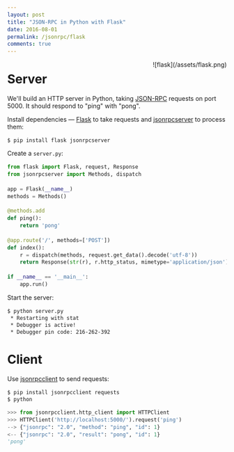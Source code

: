 ```yaml
---
layout: post
title: "JSON-RPC in Python with Flask"
date: 2016-08-01
permalink: /jsonrpc/flask
comments: true
---
```

<div style="float: right" markdown="1">
![flask](/assets/flask.png)
</div>

Server
======
We'll build an HTTP server in Python, taking
[JSON-RPC](http://www.jsonrpc.org/) requests on port 5000. It should respond to
"ping" with "pong".

Install dependencies — [Flask](http://flask.pocoo.org) to take requests and
[jsonrpcserver](http://jsonrpcserver.readthedocs.io/) to process them:

```shell
$ pip install flask jsonrpcserver
```
Create a `server.py`:

```python
from flask import Flask, request, Response
from jsonrpcserver import Methods, dispatch

app = Flask(__name__)
methods = Methods()

@methods.add
def ping():
    return 'pong'

@app.route('/', methods=['POST'])
def index():
    r = dispatch(methods, request.get_data().decode('utf-8'))
    return Response(str(r), r.http_status, mimetype='application/json')

if __name__ == '__main__':
    app.run()
```
Start the server:

```shell
$ python server.py
 * Restarting with stat
 * Debugger is active!
 * Debugger pin code: 216-262-392
```

Client
======
Use [jsonrpcclient](http://jsonrpcclient.readthedocs.io/) to send requests:

```shell
$ pip install jsonrpcclient requests
$ python
```
```python
>>> from jsonrpcclient.http_client import HTTPClient
>>> HTTPClient('http://localhost:5000/').request('ping')
--> {"jsonrpc": "2.0", "method": "ping", "id": 1}
<-- {"jsonrpc": "2.0", "result": "pong", "id": 1}
'pong'
```
